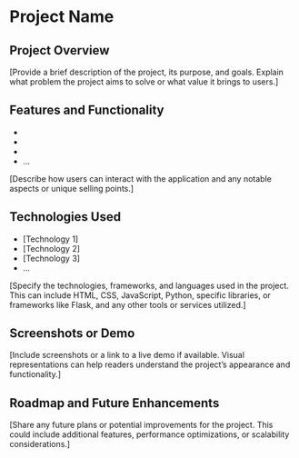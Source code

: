 # Project Name

## Project Overview

[Provide a brief description of the project, its purpose, and goals. Explain what problem the project aims to solve or what value it brings to users.]

## Features and Functionality

- [Feature 1]: [Description]
- [Feature 2]: [Description]
- [Feature 3]: [Description]
- ...

[Describe how users can interact with the application and any notable aspects or unique selling points.]

## Technologies Used

- [Technology 1]
- [Technology 2]
- [Technology 3]
- ...

[Specify the technologies, frameworks, and languages used in the project. This can include HTML, CSS, JavaScript, Python, specific libraries, or frameworks like Flask, and any other tools or services utilized.]

## Screenshots or Demo

[Include screenshots or a link to a live demo if available. Visual representations can help readers understand the project’s appearance and functionality.]

## Roadmap and Future Enhancements

[Share any future plans or potential improvements for the project. This could include additional features, performance optimizations, or scalability considerations.]


